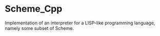 # Scheme_Cpp

Implementation of an interpreter for a LISP-like programming language, namely some subset of Scheme.
